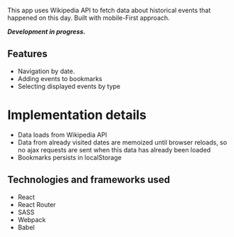 This app uses Wikipedia API to fetch data about historical events that happened on this day.
Built with mobile-First approach.

**_Development in progress._**

## Features

* Navigation by date.
* Adding events to bookmarks
* Selecting displayed events by type

# Implementation details

* Data loads from Wikipedia API
* Data from already visited dates are memoized until browser reloads, so no ajax requests are sent when this data has already been loaded
* Bookmarks persists in localStorage

## Technologies and frameworks used

* React
* React Router
* SASS
* Webpack
* Babel

